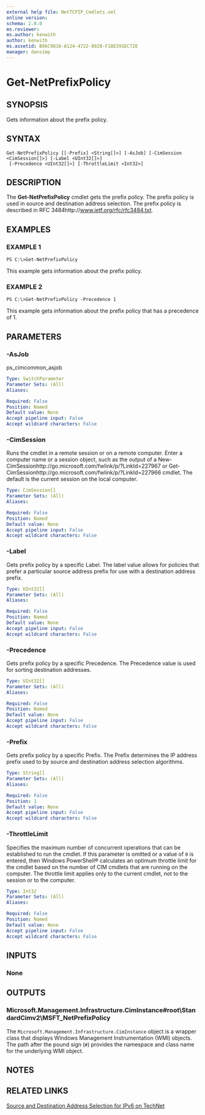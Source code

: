 ```yaml
---
external help file: NetTCPIP_Cmdlets.xml
online version: 
schema: 2.0.0
ms.reviewer:
ms.author: kenwith
author: kenwith
ms.assetid: B96C9816-A124-4722-8928-F18E391EC72E
manager: dansimp
---
```


# Get-NetPrefixPolicy

## SYNOPSIS
Gets information about the prefix policy.

## SYNTAX

```
Get-NetPrefixPolicy [[-Prefix] <String[]>] [-AsJob] [-CimSession <CimSession[]>] [-Label <UInt32[]>]
 [-Precedence <UInt32[]>] [-ThrottleLimit <Int32>]
```

## DESCRIPTION
The **Get-NetPrefixPolicy** cmdlet gets the prefix policy.
The prefix policy is used in source and destination address selection.
The prefix policy is described in RFC 3484http://www.ietf.org/rfc/rfc3484.txt.

## EXAMPLES

### EXAMPLE 1
```
PS C:\>Get-NetPrefixPolicy
```

This example gets information about the prefix policy.

### EXAMPLE 2
```
PS C:\>Get-NetPrefixPolicy -Precedence 1
```

This example gets information about the prefix policy that has a precedence of 1.

## PARAMETERS

### -AsJob
ps_cimcommon_asjob

```yaml
Type: SwitchParameter
Parameter Sets: (All)
Aliases: 

Required: False
Position: Named
Default value: None
Accept pipeline input: False
Accept wildcard characters: False
```

### -CimSession
Runs the cmdlet in a remote session or on a remote computer.
Enter a computer name or a session object, such as the output of a New-CimSessionhttp://go.microsoft.com/fwlink/p/?LinkId=227967 or Get-CimSessionhttp://go.microsoft.com/fwlink/p/?LinkId=227966 cmdlet.
The default is the current session on the local computer.

```yaml
Type: CimSession[]
Parameter Sets: (All)
Aliases: 

Required: False
Position: Named
Default value: None
Accept pipeline input: False
Accept wildcard characters: False
```

### -Label
Gets prefix policy by a specific Label.
The label value allows for policies that prefer a particular source address prefix for use with a destination address prefix.

```yaml
Type: UInt32[]
Parameter Sets: (All)
Aliases: 

Required: False
Position: Named
Default value: None
Accept pipeline input: False
Accept wildcard characters: False
```

### -Precedence
Gets prefix policy by a specific Precedence.
The Precedence value is used for sorting destination addresses.

```yaml
Type: UInt32[]
Parameter Sets: (All)
Aliases: 

Required: False
Position: Named
Default value: None
Accept pipeline input: False
Accept wildcard characters: False
```

### -Prefix
Gets prefix policy by a specific Prefix.
The Prefix determines the IP address prefix used to by source and destination address selection algorithms.

```yaml
Type: String[]
Parameter Sets: (All)
Aliases: 

Required: False
Position: 1
Default value: None
Accept pipeline input: False
Accept wildcard characters: False
```

### -ThrottleLimit
Specifies the maximum number of concurrent operations that can be established to run the cmdlet.
If this parameter is omitted or a value of `0` is entered, then Windows PowerShell® calculates an optimum throttle limit for the cmdlet based on the number of CIM cmdlets that are running on the computer.
The throttle limit applies only to the current cmdlet, not to the session or to the computer.

```yaml
Type: Int32
Parameter Sets: (All)
Aliases: 

Required: False
Position: Named
Default value: None
Accept pipeline input: False
Accept wildcard characters: False
```

## INPUTS

### None

## OUTPUTS

### Microsoft.Management.Infrastructure.CimInstance#root\StandardCimv2\MSFT_NetPrefixPolicy
The `Microsoft.Management.Infrastructure.CimInstance` object is a wrapper class that displays Windows Management Instrumentation (WMI) objects.
The path after the pound sign (`#`) provides the namespace and class name for the underlying WMI object.

## NOTES

## RELATED LINKS

[Source and Destination Address Selection for IPv6 on TechNet](http://technet.microsoft.com/library/bb877985.aspx)

